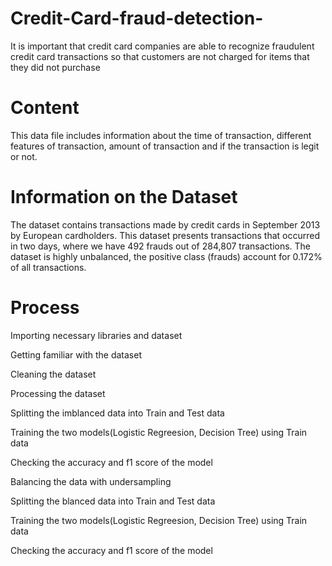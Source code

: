 # Credit-Card-fraud-detection-
It is important that credit card companies are able to recognize fraudulent credit card transactions so that customers are not charged for items that they did not purchase
# Content
This data file includes information about the time of transaction, different features of transaction, amount of transaction and if the transaction is legit or not.

# Information on the Dataset
The dataset contains transactions made by credit cards in September 2013 by European cardholders.
This dataset presents transactions that occurred in two days, where we have 492 frauds out of 284,807 transactions. The dataset is highly unbalanced, the positive class (frauds) account for 0.172% of all transactions.

# Process
Importing necessary libraries and dataset

Getting familiar with the dataset

Cleaning the dataset

Processing the dataset

Splitting the imblanced data into Train and Test data

Training the two models(Logistic Regreesion, Decision Tree) using Train data

Checking the accuracy and f1 score of the model

Balancing the data with undersampling

Splitting the blanced data into Train and Test data

Training the two models(Logistic Regreesion, Decision Tree) using Train data

Checking the accuracy and f1 score of the model
